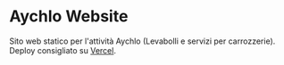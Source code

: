 # Aychlo Website

Sito web statico per l'attività Aychlo (Levabolli e servizi per carrozzerie).  
Deploy consigliato su [Vercel](https://vercel.com).
